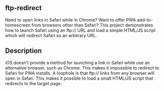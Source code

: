 ## ftp-redirect

Need to open links in Safari while in Chrome? Want to offer PWA add-to-homescreen from browsers other than Safari?
This project demonstrates how to launch Safari using an ftp:// URL and load a simple HTML/JS script which
will redirect Safari so an arbitrary URL. 


## Description
iOS doesn't provide a method for launching a link in Safari while use an alternative browser, such as Chrome. 
This makes it impossible to redirect to Safari for PWA installs. A loophole is that ftp:// links from any browser 
will open in Safari. This makes it possible to load a small HTML/JS script that redirects to the target page.